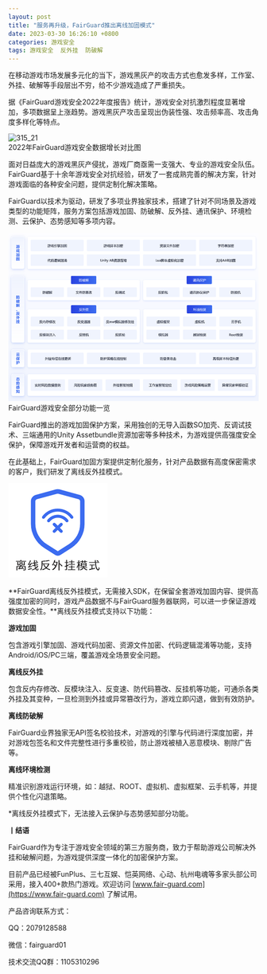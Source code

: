 ```yaml
---
layout: post
title: "服务再升级，FairGuard推出离线加固模式"
date: 2023-03-30 16:26:10 +0800
categories: 游戏安全
tags: 游戏安全  反外挂  防破解
---
```


在移动游戏市场发展多元化的当下，游戏黑灰产的攻击方式也愈发多样，工作室、外挂、破解等手段层出不穷，给不少游戏造成了严重损失。<!-- more -->  

据《FairGuard游戏安全2022年度报告》统计，游戏安全对抗激烈程度显著增加，多项数据呈上涨趋势。游戏黑灰产攻击呈现出伪装性强、攻击频率高、攻击角度多样化等特点。  

![315_21](/assets/res/202103/图1.png)  
2022年FairGuard游戏安全数据增长对比图  

面对日益庞大的游戏黑灰产侵扰，游戏厂商亟需一支强大、专业的游戏安全队伍。FairGuard基于十余年游戏安全对抗经验，研发了一套成熟完善的解决方案，针对游戏面临的各种安全问题，提供定制化解决策略。  

FairGuard以技术为驱动，研发了多项业界独家技术，搭建了针对不同场景及游戏类型的功能矩阵，服务方案包括游戏加固、防破解、反外挂、通讯保护、环境检测、云保护、态势感知等多项内容。  

![315_21](/assets/res/202103/落地页.png)  
FairGuard游戏安全部分功能一览  

FairGuard推出的游戏加固保护方案，采用独创的无导入函数SO加壳、反调试技术、三端通用的Unity Assetbundle资源加密等多种技术，为游戏提供高强度安全保护，保障游戏开发者和运营商的权益。  

在此基础上，FairGuard加固方案提供定制化服务，针对产品数据有高度保密需求的客户，我们研发了离线反外挂模式。  

![315_21](/assets/res/202103/123.png)  

**FairGuard离线反外挂模式，无需接入SDK，在保留全套游戏加固内容、提供高强度加密的同时，游戏产品数据不与FairGuard服务器联网，可以进一步保证游戏数据安全性。**离线反外挂模式支持以下功能：  

**游戏加固**  

包含游戏引擎加固、游戏代码加密、资源文件加密、代码逻辑混淆等功能，支持Android/iOS/PC三端，覆盖游戏全场景安全问题。  

**离线反外挂**  

包含反内存修改、反模块注入、反变速、防代码篡改、反挂机等功能，可通杀各类外挂及其变种，一旦检测到外挂或异常篡改行为，游戏立即闪退，做到有效防护。  

**离线防破解**  

FairGuard业界独家无API签名校验技术，对游戏的引擎与代码进行深度加密，并对游戏包签名和文件完整性进行多重校验，防止游戏被植入恶意模块、剔除广告等。  

**离线环境检测**  

精准识别游戏运行环境，如：越狱、ROOT、虚拟机、虚拟框架、云手机等，并提供个性化闪退策略。  

*离线反外挂模式下，无法接入云保护与态势感知部分功能。  

**丨结语**  

FairGuard作为专注于游戏安全领域的第三方服务商，致力于帮助游戏公司解决外挂和破解问题，为游戏提供深度一体化的加密保护方案。  

目前产品已经被FunPlus、三七互娱、恺英网络、心动、杭州电魂等多家头部公司采用，接入400+款热门游戏。欢迎访问 [www.fair-guard.com](https://www.fair-guard.com) 了解试用。    

产品咨询联系方式：  

QQ：2079128588  

微信：fairguard01  

技术交流QQ群：1105310296  